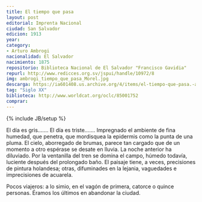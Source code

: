 ```yaml
---
title: El tiempo que pasa
layout: post
editorial: Imprenta Nacional
ciudad: San Salvador
edicion: 1913
year: 
category:
- Arturo Ambrogi
nacionalidad: El Salvador
nacimiento: 1875
repositorio: Biblioteca Nacional de El Salvador "Francisco Gavidia"
repurl: http://www.redicces.org.sv/jspui/handle/10972/8
img: ambrogi_tiempo_que_pasa_Morel.jpg
descarga: https://ia601408.us.archive.org/4/items/el-tiempo-que-pasa.-arturo-ambrogi/El%20tiempo%20que%20pasa.%20Arturo%20Ambrogi.pdf
tag: "Siglo XX"
biblioteca: http://www.worldcat.org/oclc/85001752
comprar: 
---
```

{% include JB/setup %}

El día es gris....... El día es triste....... Impregnado el ambiente de fina humedad, que penetra, que mordisquea la epidermis como la punta de una pluma. El cielo, aborregado de brumas, parece tan cargado que de un momento a otro espérase se desate en lluvia. La noche anterior ha diluviado. Por la ventanilla del tren se domina el campo, húmedo todavía, luciente después del prolongado baño. El paisaje tiene, a veces, precisiones de pintura holandesa; otras, difuminades en la lejania, vaguedades e imprecisiones de acuarela. 
 
Pocos viajeros: a lo simio, en el vagón de primera, catorce o quince personas. Éramos los últimos en abandonar la ciudad.
